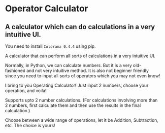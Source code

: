 # Operator Calculator
A calculator which can do calculations in a very intuitive UI.
-------------------------------------------------------------------
You need to install `Colorama 0.4.4` using pip.

A calculator that can perform all sorts of calculations in a very intuitive UI.

Normally, in Python, we can calculate numbers. But it is a very old-fashioned and not very intuitive method. It is also not beginner friendly since you need to input all sorts of operators which you may not even know!

I bring to you Operating Calculator! Just input 2 numbers, choose your operation, and voila!

Supports upto 2 number calculations. (For calculations involving more than 2 numbers, first calculate them and then use the results in the final calculation.)

Choose between a wide range of operations, let it be Addition, Subtraction, etc. The choice is yours!

